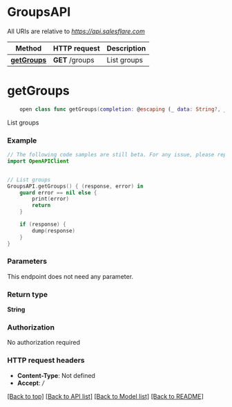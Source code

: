 # GroupsAPI

All URIs are relative to *https://api.salesflare.com*

Method | HTTP request | Description
------------- | ------------- | -------------
[**getGroups**](GroupsAPI.md#getgroups) | **GET** /groups | List groups


# **getGroups**
```swift
    open class func getGroups(completion: @escaping (_ data: String?, _ error: Error?) -> Void)
```

List groups

### Example
```swift
// The following code samples are still beta. For any issue, please report via http://github.com/OpenAPITools/openapi-generator/issues/new
import OpenAPIClient


// List groups
GroupsAPI.getGroups() { (response, error) in
    guard error == nil else {
        print(error)
        return
    }

    if (response) {
        dump(response)
    }
}
```

### Parameters
This endpoint does not need any parameter.

### Return type

**String**

### Authorization

No authorization required

### HTTP request headers

 - **Content-Type**: Not defined
 - **Accept**: */*

[[Back to top]](#) [[Back to API list]](../README.md#documentation-for-api-endpoints) [[Back to Model list]](../README.md#documentation-for-models) [[Back to README]](../README.md)

